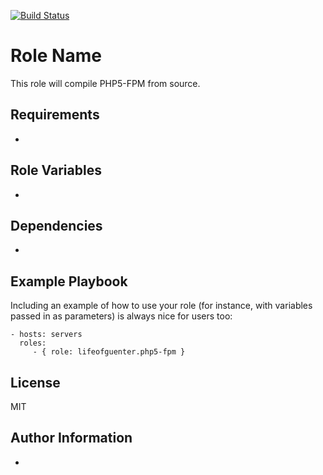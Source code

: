 [![Build Status](https://travis-ci.org/lifeofguenter/ansible-role-php5-fpm.svg?branch=master)](https://travis-ci.org/lifeofguenter/ansible-role-php5-fpm)

Role Name
=========

This role will compile PHP5-FPM from source.

Requirements
------------

-

Role Variables
--------------

-

Dependencies
------------

-

Example Playbook
----------------

Including an example of how to use your role (for instance, with variables passed in as parameters) is always nice for users too:

    - hosts: servers
      roles:
         - { role: lifeofguenter.php5-fpm }

License
-------

MIT

Author Information
------------------

-